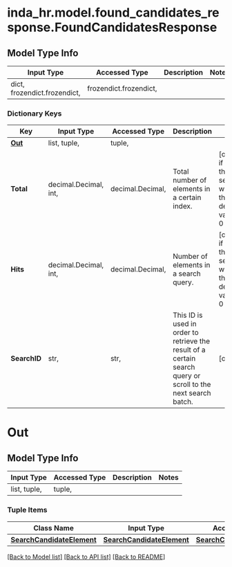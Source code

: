 # inda_hr.model.found_candidates_response.FoundCandidatesResponse

## Model Type Info
Input Type | Accessed Type | Description | Notes
------------ | ------------- | ------------- | -------------
dict, frozendict.frozendict,  | frozendict.frozendict,  |  | 

### Dictionary Keys
Key | Input Type | Accessed Type | Description | Notes
------------ | ------------- | ------------- | ------------- | -------------
**[Out](#Out)** | list, tuple,  | tuple,  |  | 
**Total** | decimal.Decimal, int,  | decimal.Decimal,  | Total number of elements in a certain index. | [optional] if omitted the server will use the default value of 0
**Hits** | decimal.Decimal, int,  | decimal.Decimal,  | Number of elements in a search query. | [optional] if omitted the server will use the default value of 0
**SearchID** | str,  | str,  | This ID is used in order to retrieve the result of a certain search query or scroll to the next search batch. | [optional] 

# Out

## Model Type Info
Input Type | Accessed Type | Description | Notes
------------ | ------------- | ------------- | -------------
list, tuple,  | tuple,  |  | 

### Tuple Items
Class Name | Input Type | Accessed Type | Description | Notes
------------- | ------------- | ------------- | ------------- | -------------
[**SearchCandidateElement**](SearchCandidateElement.md) | [**SearchCandidateElement**](SearchCandidateElement.md) | [**SearchCandidateElement**](SearchCandidateElement.md) |  | 

[[Back to Model list]](../../README.md#documentation-for-models) [[Back to API list]](../../README.md#documentation-for-api-endpoints) [[Back to README]](../../README.md)

